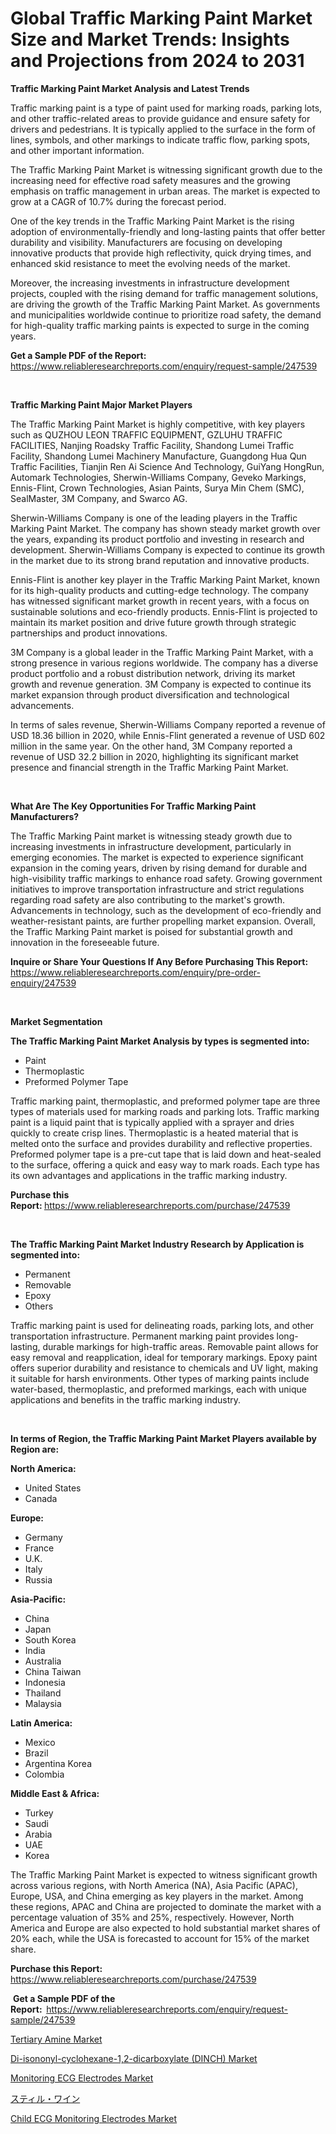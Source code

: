 <p><h1>Global Traffic Marking Paint Market Size and Market Trends: Insights and Projections from 2024 to 2031</h1></p><p><strong>Traffic Marking Paint Market Analysis and Latest Trends</strong></p>
<p><p>Traffic marking paint is a type of paint used for marking roads, parking lots, and other traffic-related areas to provide guidance and ensure safety for drivers and pedestrians. It is typically applied to the surface in the form of lines, symbols, and other markings to indicate traffic flow, parking spots, and other important information.</p><p>The Traffic Marking Paint Market is witnessing significant growth due to the increasing need for effective road safety measures and the growing emphasis on traffic management in urban areas. The market is expected to grow at a CAGR of 10.7% during the forecast period.</p><p>One of the key trends in the Traffic Marking Paint Market is the rising adoption of environmentally-friendly and long-lasting paints that offer better durability and visibility. Manufacturers are focusing on developing innovative products that provide high reflectivity, quick drying times, and enhanced skid resistance to meet the evolving needs of the market.</p><p>Moreover, the increasing investments in infrastructure development projects, coupled with the rising demand for traffic management solutions, are driving the growth of the Traffic Marking Paint Market. As governments and municipalities worldwide continue to prioritize road safety, the demand for high-quality traffic marking paints is expected to surge in the coming years.</p></p>
<p><strong>Get a Sample PDF of the Report:&nbsp;</strong> <a href="https://www.reliableresearchreports.com/enquiry/request-sample/247539">https://www.reliableresearchreports.com/enquiry/request-sample/247539</a></p>
<p>&nbsp;</p>
<p><strong>Traffic Marking Paint Major Market Players</strong></p>
<p><p>The Traffic Marking Paint Market is highly competitive, with key players such as QUZHOU LEON TRAFFIC EQUIPMENT, GZLUHU TRAFFIC FACILITIES, Nanjing Roadsky Traffic Facility, Shandong Lumei Traffic Facility, Shandong Lumei Machinery Manufacture, Guangdong Hua Qun Traffic Facilities, Tianjin Ren Ai Science And Technology, GuiYang HongRun, Automark Technologies, Sherwin-Williams Company, Geveko Markings, Ennis-Flint, Crown Technologies, Asian Paints, Surya Min Chem (SMC), SealMaster, 3M Company, and Swarco AG.</p><p>Sherwin-Williams Company is one of the leading players in the Traffic Marking Paint Market. The company has shown steady market growth over the years, expanding its product portfolio and investing in research and development. Sherwin-Williams Company is expected to continue its growth in the market due to its strong brand reputation and innovative products.</p><p>Ennis-Flint is another key player in the Traffic Marking Paint Market, known for its high-quality products and cutting-edge technology. The company has witnessed significant market growth in recent years, with a focus on sustainable solutions and eco-friendly products. Ennis-Flint is projected to maintain its market position and drive future growth through strategic partnerships and product innovations.</p><p>3M Company is a global leader in the Traffic Marking Paint Market, with a strong presence in various regions worldwide. The company has a diverse product portfolio and a robust distribution network, driving its market growth and revenue generation. 3M Company is expected to continue its market expansion through product diversification and technological advancements.</p><p>In terms of sales revenue, Sherwin-Williams Company reported a revenue of USD 18.36 billion in 2020, while Ennis-Flint generated a revenue of USD 602 million in the same year. On the other hand, 3M Company reported a revenue of USD 32.2 billion in 2020, highlighting its significant market presence and financial strength in the Traffic Marking Paint Market.</p></p>
<p>&nbsp;</p>
<p><strong>What Are The Key Opportunities For Traffic Marking Paint Manufacturers?</strong></p>
<p><p>The Traffic Marking Paint market is witnessing steady growth due to increasing investments in infrastructure development, particularly in emerging economies. The market is expected to experience significant expansion in the coming years, driven by rising demand for durable and high-visibility traffic markings to enhance road safety. Growing government initiatives to improve transportation infrastructure and strict regulations regarding road safety are also contributing to the market's growth. Advancements in technology, such as the development of eco-friendly and weather-resistant paints, are further propelling market expansion. Overall, the Traffic Marking Paint market is poised for substantial growth and innovation in the foreseeable future.</p></p>
<p><strong>Inquire or Share Your Questions If Any Before Purchasing This Report:</strong> <a href="https://www.reliableresearchreports.com/enquiry/pre-order-enquiry/247539">https://www.reliableresearchreports.com/enquiry/pre-order-enquiry/247539</a></p>
<p>&nbsp;</p>
<p><strong>Market Segmentation</strong></p>
<p><strong>The Traffic Marking Paint Market Analysis by types is segmented into:</strong></p>
<p><ul><li>Paint</li><li>Thermoplastic</li><li>Preformed Polymer Tape</li></ul></p>
<p><p>Traffic marking paint, thermoplastic, and preformed polymer tape are three types of materials used for marking roads and parking lots. Traffic marking paint is a liquid paint that is typically applied with a sprayer and dries quickly to create crisp lines. Thermoplastic is a heated material that is melted onto the surface and provides durability and reflective properties. Preformed polymer tape is a pre-cut tape that is laid down and heat-sealed to the surface, offering a quick and easy way to mark roads. Each type has its own advantages and applications in the traffic marking industry.</p></p>
<p><strong>Purchase this Report:&nbsp;</strong><a href="https://www.reliableresearchreports.com/purchase/247539">https://www.reliableresearchreports.com/purchase/247539</a></p>
<p>&nbsp;</p>
<p><strong>The Traffic Marking Paint Market Industry Research by Application is segmented into:</strong></p>
<p><ul><li>Permanent</li><li>Removable</li><li>Epoxy</li><li>Others</li></ul></p>
<p><p>Traffic marking paint is used for delineating roads, parking lots, and other transportation infrastructure. Permanent marking paint provides long-lasting, durable markings for high-traffic areas. Removable paint allows for easy removal and reapplication, ideal for temporary markings. Epoxy paint offers superior durability and resistance to chemicals and UV light, making it suitable for harsh environments. Other types of marking paints include water-based, thermoplastic, and preformed markings, each with unique applications and benefits in the traffic marking industry.</p></p>
<p>&nbsp;</p>
<p><strong>In terms of Region, the Traffic Marking Paint Market Players available by Region are:</strong></p>
<p>
    <p> <strong> North America: </strong>
        <ul>
            <li>United States</li>
            <li>Canada</li>
        </ul>
        </p> 
    <p> <strong> Europe: </strong>
        <ul>
            <li>Germany</li>
            <li>France</li>
            <li>U.K.</li>
            <li>Italy</li>
            <li>Russia</li>
        </ul>
        </p> 
    <p> <strong> Asia-Pacific: </strong>
        <ul>
            <li>China</li>
            <li>Japan</li>
            <li>South Korea</li>
            <li>India</li>
            <li>Australia</li>
            <li>China Taiwan</li>
            <li>Indonesia</li>
            <li>Thailand</li>
            <li>Malaysia</li>
        </ul>
        </p> 
    <p> <strong> Latin America: </strong>
        <ul>
            <li>Mexico</li>
            <li>Brazil</li>
            <li>Argentina Korea</li>
            <li>Colombia</li>
        </ul>
        </p> 
    <p> <strong> Middle East & Africa: </strong>
        <ul>
            <li>Turkey</li>
            <li>Saudi</li>
            <li>Arabia</li>
            <li>UAE</li>
            <li>Korea</li>
        </ul>
    </p>
    </p>
<p><p>The Traffic Marking Paint Market is expected to witness significant growth across various regions, with North America (NA), Asia Pacific (APAC), Europe, USA, and China emerging as key players in the market. Among these regions, APAC and China are projected to dominate the market with a percentage valuation of 35% and 25%, respectively. However, North America and Europe are also expected to hold substantial market shares of 20% each, while the USA is forecasted to account for 15% of the market share.</p></p>
<p><strong>Purchase this Report: </strong><a href="https://www.reliableresearchreports.com/purchase/247539">https://www.reliableresearchreports.com/purchase/247539</a></p>
<p>&nbsp;<strong>Get a Sample PDF of the Report:&nbsp;&nbsp;</strong><a href="https://www.reliableresearchreports.com/enquiry/request-sample/247539">https://www.reliableresearchreports.com/enquiry/request-sample/247539</a></p>
<p><strong></strong></p>
<p><p><a href="https://github.com/josesg55/Market-Research-Report-List-1/blob/main/tertiary-amine-market.md">Tertiary Amine Market</a></p><p><a href="https://view.publitas.com/reportprime-1/di-isononyl-cyclohexane-12-dicarboxylate-dinch-market-research-report-reveals-the-latest-trends-and-opportunities-of-this-market-for-period-from-2024-2031/">Di-isononyl-cyclohexane-1,2-dicarboxylate (DINCH) Market</a></p><p><a href="https://summer-dogwood-3e9.notion.site/Monitoring-ECG-Electrodes-Market-Size-and-Growth-Market-Segmentation-Regional-and-Country-Breakdow-15b63f2d5e624c9091b32ae06e33a6ad">Monitoring ECG Electrodes Market</a></p><p><a href="https://medium.com/@jermainecrona2023/%E3%81%BE%E3%81%A0%E3%83%AF%E3%82%A4%E3%83%B3%E5%B8%82%E5%A0%B4%E3%81%AE%E8%A6%8F%E6%A8%A1-cagr-%E3%83%88%E3%83%AC%E3%83%B3%E3%83%892024%E5%B9%B4-2030%E5%B9%B4-a96bd9e4a330">スティル・ワイン</a></p><p><a href="https://lydian-appliance-61d.notion.site/Global-Child-ECG-Monitoring-Electrodes-Market-by-Types-Applications-and-Major-Players-with-Region-ac262e6305604beb939cf389f200a138">Child ECG Monitoring Electrodes Market</a></p></p>
